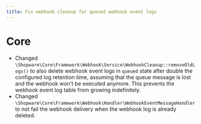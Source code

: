 ```yaml
---
title: Fix webhook cleanup for queued webhook event logs
---
```

# Core
* Changed `\Shopware\Core\Framework\Webhook\Service\WebhookCleanup::removeOldLogs()` to also delete webhook event logs in `queued` state after double the configured log retention time, assuming that the queue message is lost and the webhook won't be executed anymore. This prevents the webhook event log table from growing indefinitely.
* Changed `\Shopware\Core\Framework\Webhook\Handler\WebhookEventMessageHandler` to not fail the webhook delivery when the webhook log is already deleted.